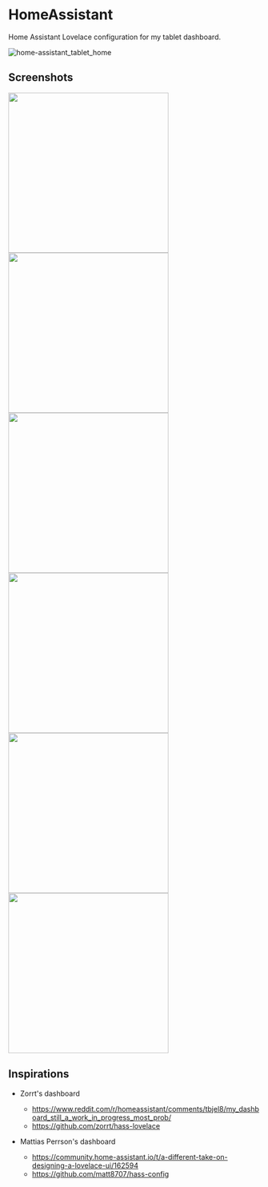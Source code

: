 # HomeAssistant
Home Assistant Lovelace configuration for my tablet dashboard.

![home-assistant_tablet_home](https://user-images.githubusercontent.com/67970450/222905939-0ff2246e-a5de-436d-a638-76fd1d22b3c0.jpg)



## Screenshots

<img src="https://user-images.githubusercontent.com/67970450/222906231-1b1e67e3-0ad9-4289-b364-f183399f06d1.jpg" width="320">  <img src="https://user-images.githubusercontent.com/67970450/222906229-bd672da1-b107-4119-ba8a-b133b4a16246.jpg" width="320">  <img src="https://user-images.githubusercontent.com/67970450/222906235-537c0b24-46a8-4bed-bdda-3769e966310a.jpg" width="320">  <img src="https://user-images.githubusercontent.com/67970450/222906237-0ea01ff9-e41d-47fa-a8d8-6b08bce00551.jpg" width="320">  <img src="https://user-images.githubusercontent.com/67970450/222906238-4b755a26-0930-402e-b299-816de67e0cc2.jpg" width="320">  <img src="https://user-images.githubusercontent.com/67970450/222906240-162d857e-9dbb-42da-8327-bd59ece54e9a.jpg" width="320">



## Inspirations

- Zorrt's dashboard
  - https://www.reddit.com/r/homeassistant/comments/tbjel8/my_dashboard_still_a_work_in_progress_most_prob/
  - https://github.com/zorrt/hass-lovelace


- Mattias Perrson's dashboard
  - https://community.home-assistant.io/t/a-different-take-on-designing-a-lovelace-ui/162594
  - https://github.com/matt8707/hass-config

